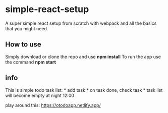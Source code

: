 # simple-react-setup

A super simple react setup from scratch with webpack and all the basics that you might need.

## How to use

Simply download or clone the repo and use **npm install**
To run the app use the command **npm start**

## info
This is simple todo task list:
    * add task
    * on task done, check task
    * task list will become empty at night 12:00

play around this: https://otodoapp.netlify.app/